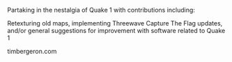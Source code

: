 Partaking in the nestalgia of Quake 1 with contributions including:

Retexturing old maps, implementing Threewave Capture The Flag updates, and/or general suggestions for improvement with software related to Quake 1

timbergeron.com
